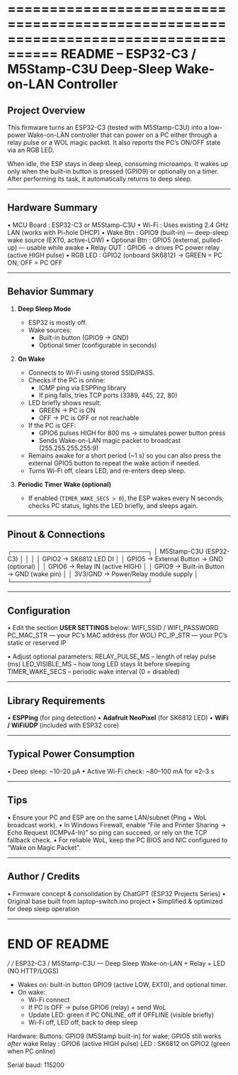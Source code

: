 ====================================================================================
 README – ESP32-C3 / M5Stamp-C3U Deep-Sleep Wake-on-LAN Controller
====================================================================================

 Project Overview
 ----------------
 This firmware turns an ESP32-C3 (tested with M5Stamp-C3U) into a low-power
 Wake-on-LAN controller that can power on a PC either through a relay pulse or a
 WOL magic packet. It also reports the PC’s ON/OFF state via an RGB LED.

 When idle, the ESP stays in deep sleep, consuming microamps.
 It wakes up only when the built-in button is pressed (GPIO9) or optionally on a
 timer. After performing its task, it automatically returns to deep sleep.

------------------------------------------------------------------------------------
 Hardware Summary
------------------------------------------------------------------------------------
 • MCU Board : ESP32-C3 or M5Stamp-C3U
 • Wi-Fi     : Uses existing 2.4 GHz LAN (works with Pi-hole DHCP)
 • Wake Btn  : GPIO9 (built-in) — deep-sleep wake source (EXT0, active-LOW)
 • Optional Btn : GPIO5 (external, pulled-up) — usable while awake
 • Relay OUT : GPIO6 → drives PC power relay (active HIGH pulse)
 • RGB LED   : GPIO2 (onboard SK6812) → GREEN = PC ON, OFF = PC OFF

------------------------------------------------------------------------------------
 Behavior Summary
------------------------------------------------------------------------------------
 1. **Deep Sleep Mode**
    - ESP32 is mostly off.
    - Wake sources:
        * Built-in button (GPIO9 → GND)
        * Optional timer (configurable in seconds)

 2. **On Wake**
    - Connects to Wi-Fi using stored SSID/PASS.
    - Checks if the PC is online:
        * ICMP ping via ESPPing library
        * If ping fails, tries TCP ports (3389, 445, 22, 80)
    - LED briefly shows result:
        * GREEN → PC is ON
        * OFF   → PC is OFF or not reachable
    - If the PC is OFF:
        * GPIO6 pulses HIGH for 800 ms → simulates power button press
        * Sends Wake-on-LAN magic packet to broadcast (255.255.255.255:9)
    - Remains awake for a short period (~1 s) so you can also press the external
      GPIO5 button to repeat the wake action if needed.
    - Turns Wi-Fi off, clears LED, and re-enters deep sleep.

 3. **Periodic Timer Wake (optional)**
    - If enabled (`TIMER_WAKE_SECS > 0`), the ESP wakes every N seconds,
      checks PC status, lights the LED briefly, and sleeps again.

------------------------------------------------------------------------------------
 Pinout & Connections
------------------------------------------------------------------------------------
   ┌───────────────────────────────┐
   │   M5Stamp-C3U (ESP32-C3)     │
   │                               │
   │   GPIO2  → SK6812 LED DI     │
   │   GPIO5  → External Button → GND (optional) │
   │   GPIO6  → Relay IN (active HIGH)           │
   │   GPIO9  → Built-in Button → GND (wake pin) │
   │   3V3/GND → Power/Relay module supply       │
   └───────────────────────────────┘

------------------------------------------------------------------------------------
 Configuration
------------------------------------------------------------------------------------
 • Edit the section **USER SETTINGS** below:
      WIFI_SSID / WIFI_PASSWORD
      PC_MAC_STR — your PC’s MAC address (for WOL)
      PC_IP_STR  — your PC’s static or reserved IP

 • Adjust optional parameters:
      RELAY_PULSE_MS     – length of relay pulse (ms)
      LED_VISIBLE_MS     – how long LED stays lit before sleeping
      TIMER_WAKE_SECS    – periodic wake interval (0 = disabled)

------------------------------------------------------------------------------------
 Library Requirements
------------------------------------------------------------------------------------
 • **ESPPing**           (for ping detection)
 • **Adafruit NeoPixel** (for SK6812 LED)
 • **WiFi / WiFiUDP**    (included with ESP32 core)

------------------------------------------------------------------------------------
 Typical Power Consumption
------------------------------------------------------------------------------------
 • Deep sleep: ~10–20 µA
 • Active Wi-Fi check: ~80–100 mA for ≈2–3 s

------------------------------------------------------------------------------------
 Tips
------------------------------------------------------------------------------------
 • Ensure your PC and ESP are on the same LAN/subnet (Ping + WoL broadcast work).
 • In Windows Firewall, enable “File and Printer Sharing → Echo Request (ICMPv4-In)”
   so ping can succeed, or rely on the TCP fallback check.
 • For reliable WoL, keep the PC BIOS and NIC configured to “Wake on Magic Packet”.

------------------------------------------------------------------------------------
 Author / Credits
------------------------------------------------------------------------------------
 • Firmware concept & consolidation by ChatGPT (ESP32 Projects Series)
 • Original base built from laptop-switch.ino project
 • Simplified & optimized for deep sleep operation

------------------------------------------------------------------------------------
 END OF README
====================================================================================
*/
/*
  ESP32-C3 / M5Stamp-C3U — Deep Sleep Wake-on-LAN + Relay + LED (NO HTTP/LOGS)

  - Wakes on: built-in button GPIO9 (active LOW, EXT0), and optional timer.
  - On wake:
      * Wi-Fi connect
      * If PC is OFF -> pulse GPIO6 (relay) + send WoL
      * Update LED: green if PC ONLINE, off if OFFLINE (visible briefly)
      * Wi-Fi off, LED off, back to deep sleep

  Hardware:
    Buttons: GPIO9 (M5Stamp built-in) for wake; GPIO5 still works *after* wake
    Relay  : GPIO6 (active HIGH pulse)
    LED    : SK6812 on GPIO2 (green when PC online)

  Serial baud: 115200